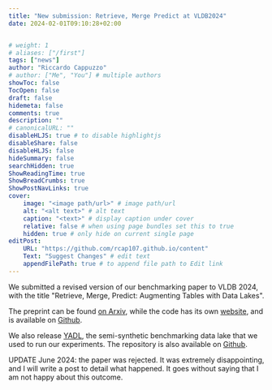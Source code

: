 ```yaml
---
title: "New submission: Retrieve, Merge Predict at VLDB2024"
date: 2024-02-01T09:10:28+02:00


# weight: 1
# aliases: ["/first"]
tags: ["news"]
author: "Riccardo Cappuzzo"
# author: ["Me", "You"] # multiple authors
showToc: false
TocOpen: false
draft: false
hidemeta: false
comments: true
description: ""
# canonicalURL: ""
disableHLJS: true # to disable highlightjs
disableShare: false
disableHLJS: false
hideSummary: false
searchHidden: true
ShowReadingTime: true
ShowBreadCrumbs: true
ShowPostNavLinks: true
cover:
    image: "<image path/url>" # image path/url
    alt: "<alt text>" # alt text
    caption: "<text>" # display caption under cover
    relative: false # when using page bundles set this to true
    hidden: true # only hide on current single page
editPost:
    URL: "https://github.com/rcap107.github.io/content"
    Text: "Suggest Changes" # edit text
    appendFilePath: true # to append file path to Edit link
---
```

We submitted a revised version of our benchmarking paper to VLDB 2024, with the title "Retrieve, Merge, Predict: Augmenting Tables with Data Lakes". 

The preprint can be found [on Arxiv](https://arxiv.org/abs/2402.06282), while the code has its own [website](https://rcap107.github.io/retrieve-merge-predict/), and is available on [Github](https://github.com/rcap107/retrieve-merge-predict).

We also release [YADL](https://zenodo.org/doi/10.5281/zenodo.10600047), the semi-synthetic benchmarking data lake that we used to run our experiments. The repository is also available on [Github](https://github.com/rcap107/YADL).

UPDATE June 2024: the paper was rejected. It was extremely disappointing, and I will write a post to detail what happened. It goes without saying that I am not happy about this outcome. 